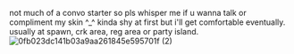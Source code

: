 not much of a convo starter so pls whisper me if u wanna talk or compliment my skin ^_^ kinda shy at first but i'll get comfortable eventually. usually at spawn, crk area, reg area or party island. 
![0fb023dc141b03a9aa261845e595701f (2)](https://github.com/user-attachments/assets/93d81d40-118c-454f-bd13-d76d8f24201f)





